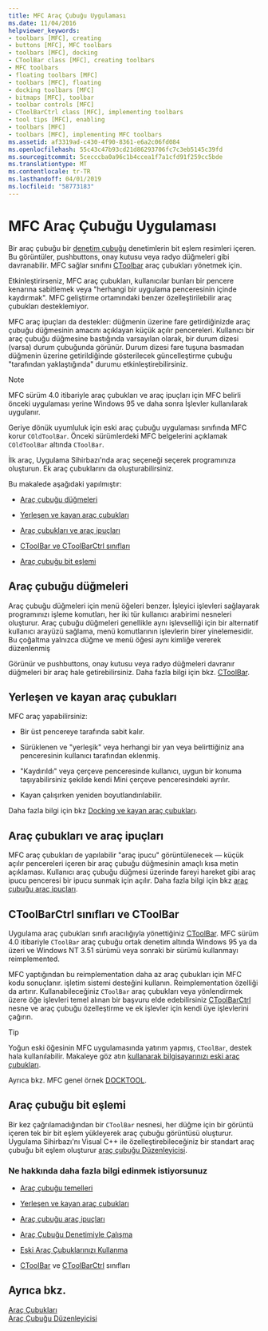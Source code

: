 ```yaml
---
title: MFC Araç Çubuğu Uygulaması
ms.date: 11/04/2016
helpviewer_keywords:
- toolbars [MFC], creating
- buttons [MFC], MFC toolbars
- toolbars [MFC], docking
- CToolBar class [MFC], creating toolbars
- MFC toolbars
- floating toolbars [MFC]
- toolbars [MFC], floating
- docking toolbars [MFC]
- bitmaps [MFC], toolbar
- toolbar controls [MFC]
- CToolBarCtrl class [MFC], implementing toolbars
- tool tips [MFC], enabling
- toolbars [MFC]
- toolbars [MFC], implementing MFC toolbars
ms.assetid: af3319ad-c430-4f90-8361-e6a2c06fd084
ms.openlocfilehash: 55c43c47b93cd21d86293706fc7c3eb5145c39fd
ms.sourcegitcommit: 5cecccba0a96c1b4ccea1f7a1cfd91f259cc5bde
ms.translationtype: MT
ms.contentlocale: tr-TR
ms.lasthandoff: 04/01/2019
ms.locfileid: "58773183"
---
```

# <a name="mfc-toolbar-implementation"></a>MFC Araç Çubuğu Uygulaması

Bir araç çubuğu bir [denetim çubuğu](../mfc/control-bars.md) denetimlerin bit eşlem resimleri içeren. Bu görüntüler, pushbuttons, onay kutusu veya radyo düğmeleri gibi davranabilir. MFC sağlar sınıfını [CToolbar](../mfc/reference/ctoolbar-class.md) araç çubukları yönetmek için.

Etkinleştirirseniz, MFC araç çubukları, kullanıcılar bunları bir pencere kenarına sabitlemek veya "herhangi bir uygulama penceresinin içinde kaydırmak". MFC geliştirme ortamındaki benzer özelleştirilebilir araç çubukları desteklemiyor.

MFC araç ipuçları da destekler: düğmenin üzerine fare getirdiğinizde araç çubuğu düğmesinin amacını açıklayan küçük açılır pencereleri. Kullanıcı bir araç çubuğu düğmesine bastığında varsayılan olarak, bir durum dizesi (varsa) durum çubuğunda görünür. Durum dizesi fare tuşuna basmadan düğmenin üzerine getirildiğinde gösterilecek güncelleştirme çubuğu "tarafından yaklaştığında" durumu etkinleştirebilirsiniz.

> [!NOTE]
>  MFC sürüm 4.0 itibariyle araç çubukları ve araç ipuçları için MFC belirli önceki uygulaması yerine Windows 95 ve daha sonra İşlevler kullanılarak uygulanır.

Geriye dönük uyumluluk için eski araç çubuğu uygulaması sınıfında MFC korur `COldToolBar`. Önceki sürümlerdeki MFC belgelerini açıklamak `COldToolBar` altında `CToolBar`.

İlk araç, Uygulama Sihirbazı'nda araç seçeneği seçerek programınıza oluşturun. Ek araç çubuklarını da oluşturabilirsiniz.

Bu makalede aşağıdaki yapılmıştır:

- [Araç çubuğu düğmeleri](#_core_toolbar_buttons)

- [Yerleşen ve kayan araç çubukları](#_core_docking_and_floating_toolbars)

- [Araç çubukları ve araç ipuçları](#_core_toolbars_and_tool_tips)

- [CToolBar ve CToolBarCtrl sınıfları](#_core_the_ctoolbar_and_ctoolbarctrl_classes)

- [Araç çubuğu bit eşlemi](#_core_the_toolbar_bitmap)

##  <a name="_core_toolbar_buttons"></a> Araç çubuğu düğmeleri

Araç çubuğu düğmeleri için menü öğeleri benzer. İşleyici işlevleri sağlayarak programınızı işleme komutları, her iki tür kullanıcı arabirimi nesneleri oluşturur. Araç çubuğu düğmeleri genellikle aynı işlevselliği için bir alternatif kullanıcı arayüzü sağlama, menü komutlarının işlevlerin birer yinelemesidir. Bu çoğaltma yalnızca düğme ve menü öğesi aynı kimliğe vererek düzenlenmiş

Görünür ve pushbuttons, onay kutusu veya radyo düğmeleri davranır düğmeleri bir araç hale getirebilirsiniz. Daha fazla bilgi için bkz. [CToolBar](../mfc/reference/ctoolbar-class.md).

##  <a name="_core_docking_and_floating_toolbars"></a> Yerleşen ve kayan araç çubukları

MFC araç yapabilirsiniz:

- Bir üst pencereye tarafında sabit kalır.

- Sürüklenen ve "yerleşik" veya herhangi bir yan veya belirttiğiniz ana penceresinin kullanıcı tarafından eklenmiş.

- "Kaydırıldı" veya çerçeve penceresinde kullanıcı, uygun bir konuma taşıyabilirsiniz şekilde kendi Mini çerçeve penceresindeki ayrılır.

- Kayan çalışırken yeniden boyutlandırılabilir.

Daha fazla bilgi için bkz [Docking ve kayan araç çubukları](../mfc/docking-and-floating-toolbars.md).

##  <a name="_core_toolbars_and_tool_tips"></a> Araç çubukları ve araç ipuçları

MFC araç çubukları de yapılabilir "araç ipucu" görüntülenecek — küçük açılır pencereleri içeren bir araç çubuğu düğmesinin amaçlı kısa metin açıklaması. Kullanıcı araç çubuğu düğmesi üzerinde fareyi hareket gibi araç ipucu penceresi bir ipucu sunmak için açılır. Daha fazla bilgi için bkz [araç çubuğu araç ipuçları](../mfc/toolbar-tool-tips.md).

##  <a name="_core_the_ctoolbar_and_ctoolbarctrl_classes"></a> CToolBarCtrl sınıfları ve CToolBar

Uygulama araç çubukları sınıfı aracılığıyla yönettiğiniz [CToolBar](../mfc/reference/ctoolbar-class.md). MFC sürüm 4.0 itibariyle `CToolBar` araç çubuğu ortak denetim altında Windows 95 ya da üzeri ve Windows NT 3.51 sürümü veya sonraki bir sürümü kullanmayı reimplemented.

MFC yaptığından bu reimplementation daha az araç çubukları için MFC kodu sonuçlanır. işletim sistemi desteğini kullanın. Reimplementation özelliği da artırır. Kullanabileceğiniz `CToolBar` araç çubukları veya yönlendirmek üzere öğe işlevleri temel alınan bir başvuru elde edebilirsiniz [CToolBarCtrl](../mfc/reference/ctoolbarctrl-class.md) nesne ve araç çubuğu özelleştirme ve ek işlevler için kendi üye işlevlerini çağırın.

> [!TIP]
>  Yoğun eski öğesinin MFC uygulamasında yatırım yapmış, `CToolBar`, destek hala kullanılabilir. Makaleye göz atın [kullanarak bilgisayarınızı eski araç çubukları](../mfc/using-your-old-toolbars.md).

Ayrıca bkz. MFC genel örnek [DOCKTOOL](../overview/visual-cpp-samples.md).

##  <a name="_core_the_toolbar_bitmap"></a> Araç çubuğu bit eşlemi

Bir kez çağrılamadığından bir `CToolBar` nesnesi, her düğme için bir görüntü içeren tek bir bit eşlem yükleyerek araç çubuğu görüntüsü oluşturur. Uygulama Sihirbazı'nı Visual C++ ile özelleştirebileceğiniz bir standart araç çubuğu bit eşlem oluşturur [araç çubuğu Düzenleyicisi](../windows/toolbar-editor.md).

### <a name="what-do-you-want-to-know-more-about"></a>Ne hakkında daha fazla bilgi edinmek istiyorsunuz

- [Araç çubuğu temelleri](../mfc/toolbar-fundamentals.md)

- [Yerleşen ve kayan araç çubukları](../mfc/docking-and-floating-toolbars.md)

- [Araç çubuğu araç ipuçları](../mfc/toolbar-tool-tips.md)

- [Araç Çubuğu Denetimiyle Çalışma](../mfc/working-with-the-toolbar-control.md)

- [Eski Araç Çubuklarınızı Kullanma](../mfc/using-your-old-toolbars.md)

- [CToolBar](../mfc/reference/ctoolbar-class.md) ve [CToolBarCtrl](../mfc/reference/ctoolbarctrl-class.md) sınıfları

## <a name="see-also"></a>Ayrıca bkz.

[Araç Çubukları](../mfc/toolbars.md)<br/>
[Araç Çubuğu Düzenleyicisi](../windows/toolbar-editor.md)
